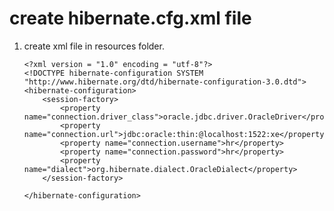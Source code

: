 # create hibernate.cfg.xml file
 1. create xml file in resources folder.

        <?xml version = "1.0" encoding = "utf-8"?>
        <!DOCTYPE hibernate-configuration SYSTEM 
        "http://www.hibernate.org/dtd/hibernate-configuration-3.0.dtd">
        <hibernate-configuration>
            <session-factory>
                <property name="connection.driver_class">oracle.jdbc.driver.OracleDriver</property>
                <property name="connection.url">jdbc:oracle:thin:@localhost:1522:xe</property>
                <property name="connection.username">hr</property>
                <property name="connection.password">hr</property>
                <property name="dialect">org.hibernate.dialect.OracleDialect</property>
            </session-factory>

        </hibernate-configuration>